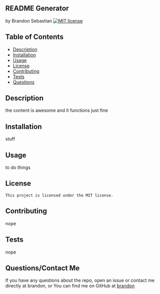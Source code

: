 ## README Generator
  by Brandon Sebastian 
  [![MIT license](https://img.shields.io/badge/License-MIT-yellowgreen.svg)](https://lbesson.mit-license.org/)

  ## Table of Contents
  * [Description](#description)
  * [Installation](#installation)
  * [Usage](#usage)
  * [License](#license)
  * [Contributing](#contributing)
  * [Tests](#tests)
  * [Questions](#questions)

  ## Description
  the content is awesome and it functions just fine

  ## Installation
  stuff

  ## Usage
  to do things

  ## License
    This project is licensed under the MIT license.

  ## Contributing
  nope

  ## Tests
  nope

  ## Questions/Contact Me
  If you have any questions about the repo, open an issue or contact me directly at brandon, or
  You can find me on GitHub at [brandon](https://github.com/brandon)

